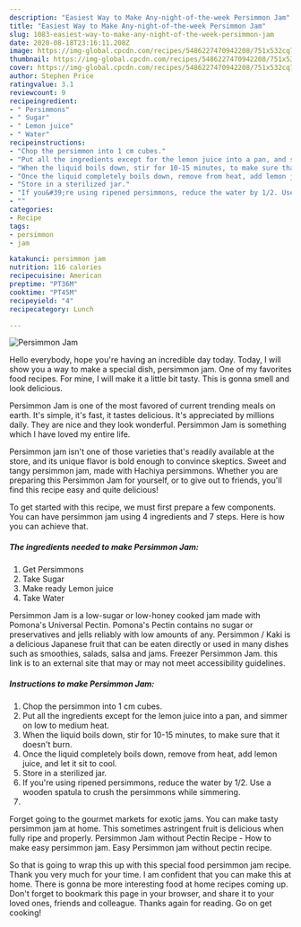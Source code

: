 ```yaml
---
description: "Easiest Way to Make Any-night-of-the-week Persimmon Jam"
title: "Easiest Way to Make Any-night-of-the-week Persimmon Jam"
slug: 1083-easiest-way-to-make-any-night-of-the-week-persimmon-jam
date: 2020-08-18T23:16:11.208Z
image: https://img-global.cpcdn.com/recipes/5486227470942208/751x532cq70/persimmon-jam-recipe-main-photo.jpg
thumbnail: https://img-global.cpcdn.com/recipes/5486227470942208/751x532cq70/persimmon-jam-recipe-main-photo.jpg
cover: https://img-global.cpcdn.com/recipes/5486227470942208/751x532cq70/persimmon-jam-recipe-main-photo.jpg
author: Stephen Price
ratingvalue: 3.1
reviewcount: 9
recipeingredient:
- " Persimmons"
- " Sugar"
- " Lemon juice"
- " Water"
recipeinstructions:
- "Chop the persimmon into 1 cm cubes."
- "Put all the ingredients except for the lemon juice into a pan, and simmer on low to medium heat."
- "When the liquid boils down, stir for 10-15 minutes, to make sure that it doesn&#39;t burn."
- "Once the liquid completely boils down, remove from heat, add lemon juice, and let it sit to cool."
- "Store in a sterilized jar."
- "If you&#39;re using ripened persimmons, reduce the water by 1/2. Use a wooden spatula to crush the persimmons while simmering."
- ""
categories:
- Recipe
tags:
- persimmon
- jam

katakunci: persimmon jam 
nutrition: 116 calories
recipecuisine: American
preptime: "PT36M"
cooktime: "PT45M"
recipeyield: "4"
recipecategory: Lunch

---
```



![Persimmon Jam](https://img-global.cpcdn.com/recipes/5486227470942208/751x532cq70/persimmon-jam-recipe-main-photo.jpg)

Hello everybody, hope you're having an incredible day today. Today, I will show you a way to make a special dish, persimmon jam. One of my favorites food recipes. For mine, I will make it a little bit tasty. This is gonna smell and look delicious.

Persimmon Jam is one of the most favored of current trending meals on earth. It's simple, it's fast, it tastes delicious. It's appreciated by millions daily. They are nice and they look wonderful. Persimmon Jam is something which I have loved my entire life.

Persimmon jam isn&#39;t one of those varieties that&#39;s readily available at the store, and its unique flavor is bold enough to convince skeptics. Sweet and tangy persimmon jam, made with Hachiya persimmons. Whether you are preparing this Persimmon Jam for yourself, or to give out to friends, you&#39;ll find this recipe easy and quite delicious!


To get started with this recipe, we must first prepare a few components. You can have persimmon jam using 4 ingredients and 7 steps. Here is how you can achieve that.

<!--inarticleads1-->

##### The ingredients needed to make Persimmon Jam:

1. Get  Persimmons
1. Take  Sugar
1. Make ready  Lemon juice
1. Take  Water


Persimmon Jam is a low-sugar or low-honey cooked jam made with Pomona&#39;s Universal Pectin. Pomona&#39;s Pectin contains no sugar or preservatives and jells reliably with low amounts of any. Persimmon / Kaki is a delicious Japanese fruit that can be eaten directly or used in many dishes such as smoothies, salads, salsa and jams. Freezer Persimmon Jam. this link is to an external site that may or may not meet accessibility guidelines. 

<!--inarticleads2-->

##### Instructions to make Persimmon Jam:

1. Chop the persimmon into 1 cm cubes.
1. Put all the ingredients except for the lemon juice into a pan, and simmer on low to medium heat.
1. When the liquid boils down, stir for 10-15 minutes, to make sure that it doesn&#39;t burn.
1. Once the liquid completely boils down, remove from heat, add lemon juice, and let it sit to cool.
1. Store in a sterilized jar.
1. If you&#39;re using ripened persimmons, reduce the water by 1/2. Use a wooden spatula to crush the persimmons while simmering.
1. 


Forget going to the gourmet markets for exotic jams. You can make tasty persimmon jam at home. This sometimes astringent fruit is delicious when fully ripe and properly. Persimmon Jam without Pectin Recipe - How to make easy persimmon jam. Easy Persimmon jam without pectin recipe. 

So that is going to wrap this up with this special food persimmon jam recipe. Thank you very much for your time. I am confident that you can make this at home. There is gonna be more interesting food at home recipes coming up. Don't forget to bookmark this page in your browser, and share it to your loved ones, friends and colleague. Thanks again for reading. Go on get cooking!
